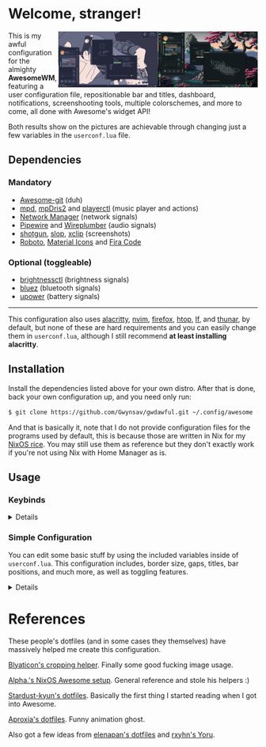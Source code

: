 # Welcome, stranger!

<img align="right" width="40%" src="./laptop_screenshot.png">

<img align="right" width="40%" src="./desktop_screenshot.png">

This is my awful configuration for the almighty **AwesomeWM**, featuring a 
user configuration file, repositionable bar and titles, dashboard,
notifications, screenshooting tools, multiple colorschemes, and more to
come, all done with Awesome's widget API!

Both results show on the pictures are achievable through changing just
a few variables in the `userconf.lua` file.

## Dependencies
### Mandatory
- [Awesome-git](https://github.com/awesomeWM/awesome) (duh)
- [mpd](https://github.com/MusicPlayerDaemon/MPD), 
[mpDris2](https://github.com/eonpatapon/mpDris2) and 
[playerctl](https://github.com/altdesktop/playerctl) (music player and actions)
- [Network Manager](https://github.com/NetworkManager/NetworkManager) (network signals)
- [Pipewire](https://github.com/PipeWire/pipewire) and
[Wireplumber](https://github.com/PipeWire/wireplumber) (audio signals)
- [shotgun](https://github.com/neXromancers/shotgun),
[slop](https://github.com/naelstrof/slop),
[xclip](https://github.com/astrand/xclip) (screenshots)
- [Roboto](https://github.com/googlefonts/roboto),
[Material Icons](https://github.com/google/material-design-icons) and
[Fira Code](https://github.com/tonsky/FiraCode)

### Optional (toggleable)
- [brightnessctl](https://github.com/Hummer12007/brightnessctl) (brightness signals)
- [bluez](https://github.com/bluez/bluez) (bluetooth signals)
- [upower](https://github.com/freedesktop/upower) (battery signals)

----------------------
This configuration also uses [alacritty](https://github.com/alacritty/alacritty),
[nvim](https://github.com/neovim/neovim), 
[firefox](https://www.mozilla.org/en-US/firefox/), 
[htop](https://github.com/htop-dev/htop), 
[lf](https://github.com/gokcehan/lf), 
and [thunar](https://github.com/xfce-mirror/thunar), 
by default, but none of these are hard requirements and you can 
easily change them in `userconf.lua`, although I still recommend **at 
least installing alacritty**.

## Installation

Install the dependencies listed above for your own distro. After that is
done, back your own configuration up, and you need only run:
```sh
$ git clone https://github.com/Gwynsav/gwdawful.git ~/.config/awesome --recursive
```

And that is basically it, note that I do not provide configuration files 
for the programs used by default, this is because those are written in Nix
for my [NixOS rice](https://github.com/Gwynsav/nix-dots/tree/master/users/gw/config). 
You may still use them as reference but they don't exactly work if you're
not using Nix with Home Manager as is.

## Usage
### Keybinds
<details>

| Keybind                | Description                                                |
| ---------------------- | ---------------------------------------------------------- |
| AwesomeWM              | -                                                          |
| `mod + Control + r`    | Reload AwesomeWM.                                          |
| `mod + w`              | Opens the AwesomeWM menu.                                  |
| `mod + N`              | Switch to Nth tag.                                         |
| `mod + Control + N`    | Show Nth tag on current tag.                               |
| `mod + Shift + N`      | Send focused client to Nth tag.                            |
| `mod + Control + Shift + N` | Show focused client on Nth tag.                       |
| Applications           | -                                                          |
| `mod + Return`         | Opens a terminal.                                          |
| `mod + Shift + Return` | Opens a text editor.                                       |
| `mod + e`              | Opens a TUI file manager.                                  |
| `mod + Shift + e`      | Opens a GUI file manager.                                  |
| `mod + Escape`         | Opens a task manager/top application.                      |
| `mod + p`              | Opens an application launcher.                             |
| Window Management      | -                                                          |
| `mod + q`              | Close focused client.                                      |
| `mod + Mouse1`         | Move client by dragging mouse.                             |
| `mod + Mouse3`         | Resize client by dragging mouse.                           |
| `mod + j`              | Focus next client by index.                                |
| `mod + k`              | Focus previous client by index.                            |
| `mod + Shift + j`      | Switch client with next by index.                          |
| `mod + Shift + k`      | Switch client with previous by index.                      |
| `mod + period`         | Focus next screen by index.                                |
| `mod + comma`          | Focus previous screen by index.                            |
| `mod + m`              | Maximize focused client.                                   |
| `mod + f`              | Fullscreen focused client.                                 |
| `mod + s`              | Float focused client.                                      |
| `mod + Shift + s`      | Make focused client sticky.                                |
| `mod + Tab`            | Switch focused slave client with master.                   |
| Layout Management      | -                                                          |
| `mod + l`              | Grow master client.                                        |
| `mod + h`              | Shrink master client.                                      |
| `mod + equal`          | Increase amount of master clients.                         |
| `mod + minus`          | Decrease amount of master clients.                         |
| `mod + Shift + l`      | Grow tiled client.                                         |
| `mod + Shift + h`      | Shrink tiled client.                                       |
| `mod + Shift + equal`  | Increase amount of slave columns.                          |
| `mod + Shift + minus`  | Decrease amount of slave columns.                          |
| `mod + space`          | Cycle to next layout.                                      |
| `mod + Shift + space`  | Cycle to previous layout.                                  |
| Media Management       | -                                                          |
| `XF86AudioRaiseVolume` | Increase system audio volume.                              |
| `XF86AudioLowerVolume` | Decrease system audio volume.                              |
| `XF86AudioMute`        | Mute system audio.                                         |
| `XF86AudioPlay`        | Play/pause media playback.                                 |
| `XF86AudioNext`        | Skip to next song/video.                                   |
| `XF86AudioPrev`        | Rewind to previous song/video.                             |
| `XF86MonBrightnessUp`  | Increase screen backlight brightness.                      |
| `XF86MonBrightnessDown`| Decrease screen backlight brightness.                      |
| `mod + u`              | Cycle keyboard layouts.                                    |
| `Print`                | Take cursor selection screenshot.                          |
| `mod + Print`          | Take fullscreen screenshot.                                |
| UI                     | -                                                          |
| `mod + b`              | Toggle bar visibility.                                     |
| `mod + d`              | Toggle dashboard visibility.                               |

</details>

### Simple Configuration
You can edit some basic stuff by using the included variables inside of
`userconf.lua`. This configuration includes, border size, gaps, titles,
bar positions, and much more, as well as toggling features.

<details>
  
| Variable       | Type      | Description                                                                        |
| -------------- | --------- | ---------------------------------------------------------------------------------- |
| Applications   | -         | -                                                                                  |
| `terminal`     | `string`  | Terminal emulator to use. **Must be set**.                                         |
| `editor`       | `string`  | Text editor to use. **Must be set**.                                               |
| `browser`      | `string`  | Internet browser to use. **Must be set**.                                          |
| `top`          | `string`  | top application (like htop) to use. **Must be set**.                               |
| `files_cli`    | `string`  | CLI file explorer to use. **Must be set**.                                         |
| `files_gui`    | `string`  | GUI file explorer to use. **Must be set**.                                         |
| Settings       | -         | -                                                                                  |
| `modkey`       | `string`  | Mod1 is Alt, Mod4 is Super. Defaults to **"Mod4"**.                                |
| `caps_super`   | `boolean` | Makes CapsLock an additional Super key. Defaults to **false**.                     |
| `hover_focus`  | `boolean` | Should windows be focused on hover. Defaults to **false**.                         |
| `kb_layout1`   | `string`  | Keyboard layout to use. Entirely **optional**.                                     |
| `kb_layout2`   | `string`  | Alternate keyboard layout. Also entirely **optional**.                             |
| Features       | -         | -                                                                                  |
| `battery`      | `boolean` | Enable/disable battery metrics. Defaults to **false**.                             |
| `battery_name` | `boolean` | Specify battery name from Upower's interface. Defaults to **"battery_BAT0"**.      |
| `brightness`   | `boolean` | Enable/disable brightness metrics. Defaults to **false**.                          |
| `brightness_name` | `boolean` | Specify video adapter name from '/sys/class/backlight'. Defaults to **"intel_backlight"** |
| `bluetoothctl` | `boolean` | Enable/disable bluetooth metrics. Defaults to **false**.                           |
| UI             | -         | -                                                                                  |
| `resolution`   | `number`  | Your vertical resolution, eg 1080p. Defaults to **1080**.                          |
| `aspect_ratio` | `number`  | Your aspect ratio, eg 16/9 or 4/3. Defaults to **16/9**.                           |
| `dpi`          | `number`  | Your dpi. Defaults to **auto**. Dots built on 96, for reference.                   |
| `inner_gaps`   | `number`  | Regular gap size (screen%). Defaults to **0.4**.                                   |
| `outer_gaps`   | `number`  | Screen padding size (screen%). Defaults to **3 * inner_gaps**.                     |
| `border_size`  | `number`  | Size of client and widget borders (screen%). Defaults to **0**.                    |
| `border_rad`   | `number`  | Border rounding (screen%), 0 to disable. Defaults to **0.8**.                      |
| `bar_enabled`  | `boolean` | Change default bar state. Defaults to **true**.                                    |
| `bar_size`     | `number`  | Change bar thickness (screen%). Defaults to **4.5**.                               |
| `bar_pos`      | `string`  | May be: "left", "top", "right", "bottom". Defaults to **"left"**.                  |
| `bar_gap`      | `boolean` | Apply outer_gaps to bar. Defaults to **false**.                                    |
| `title_enable` | `boolean` | Enable/disable client titlebars. Defaults to **true**.                             |
| `titles_size`  | `number`  | Change titlebar thickness (screen%). Defaults to **3**.                            |
| `titles_pos`   | `string`  | May be: "left", "top", "right", "bottom". Defaults to **"top"**.                   |
| `dash_size`    | `number`  | Change dashboard size (screen%). Defaults to **75**.                               |
| `notif_size`   | `number`  | Change notification size (screen%). Defaults to **9**.                             |
| `notif_pos`    | `string`  | May be: "top_left", "top_right", "bottom_left", "bottom_right". Defaults to **auto** |
| Theming        | -         | -                                                      |
| `clr_palette`  | `string`  | "catppuccin", "everblush", "everforest", "tokyonight", "gruvbox", "solarized". Does **NOT** have a default. |
| `icon_pack`    | `string`  | GTK icon pack name. Defaults to **"Papirus"**.                                     |
| `ui_font`      | `string`  | Name of main UI font. Does **NOT** take size. Defaults to **"Roboto"**.            |
| `ic_font`      | `string`  | Name of text icon font. Does **NOT** take size. Defaults to **"Material Icons"**.  |
| `mn_font`      | `string`  | Name of monospace font. Does **NOT** take size. Defaults to **"Fira Code"**.       |
| `user_avatar`  | `string`  | Path to user profile picture. Defaults to **$AWM/themes/assets/user.png"**.        |
| `user_wall`    | `string`  | Path to user wallpaper. Defaults to **colorscheme default**.                       |
| `player_bg`    | `string`  | Path to music player background image. Defaults to **colorscheme default**.        |
| `awm_icon`     | `string`  | "arch", "debian", "fedora", "nix", "ubuntu", "void" or path. Defaults to **AWM icon**. |
| Misc           | -         | -                                                                                  |
| `scrnshot_dir` | `string`  | Directory to save screenshots to. Defaults to **$HOME/Pictures/**.                 |
| `scratch_wide` | `number`  | Scratchpad terminal width (screen%). Defaults to **40**.                           |
| `scratch_high` | `number`  | Scratchpad terminal height (screen%). Defaults to **66**.                          |
  
</details>

# References
These people's dotfiles (and in some cases they themselves) have massively
helped me create this configuration.

[Blyaticon's cropping helper](https://git.gemia.net/paul.s/homedots). 
Finally some good fucking image usage.

[Alpha.'s NixOS Awesome setup](https://github.com/AlphaTechnolog/nixdots). 
General reference and stole his helpers :)

[Stardust-kyun's dotfiles](https://github.com/Stardust-kyun/dotfiles). 
Basically the first thing I started reading when I got into Awesome.

[Aproxia's dotfiles](https://github.com/Aproxia-dev/.dotfiles). 
Funny animation ghost.

Also got a few ideas from [elenapan's dotfiles](https://github.com/elenapan/dotfiles) 
and [rxyhn's Yoru](https://github.com/rxyhn/yoru).
